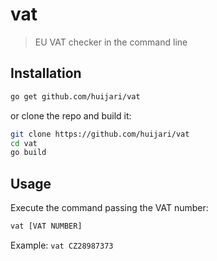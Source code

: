# vat
> EU VAT checker in the command line

## Installation
```bash
go get github.com/huijari/vat
```

or clone the repo and build it:
```bash
git clone https://github.com/huijari/vat
cd vat
go build
```

## Usage
Execute the command passing the VAT number:
```bash
vat [VAT NUMBER]
```

Example: `vat CZ28987373`
